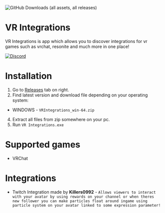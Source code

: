 ![GitHub Downloads (all assets, all releases)](https://img.shields.io/github/downloads/Killers0992/VRIntegrations/total?label=Downloads&labelColor=2e343e&color=00FFFF&style=for-the-badge)

# VR Integrations
VR Integrations is app which allows you to discover integrations for vr games such as vrchat, resonite and much more in one place!

[![Discord](https://discord.com/api/guilds/1349056234744975411/widget.png?style=banner2)](https://discord.gg/PmykgU3jz5)

# Installation
1. Go to [Releases](https://github.com/Killers0992/VRIntegrations/releases) tab on right.
2. Find latest version and download file depending on your operating system:
- WINDOWS - ``VRIntegrations_win-64.zip``
4. Extract all files from zip somewhere on your pc.
5. Run ``VR Integrations.exe``

# Supported games
- VRChat

# Integrations
- Twitch Integration made by <b>Killers0992</b> -
``Allows viewers to interact with your avatar by using rewards on your channel or when theres new follower you can make particles float around ingame using particle system on your avatar linked to some expression parameter!``
